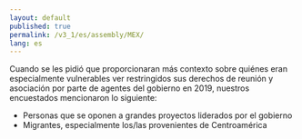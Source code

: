```yaml
---
layout: default
published: true
permalink: /v3_1/es/assembly/MEX/
lang: es
---
```


Cuando se les pidió que proporcionaran más contexto sobre quiénes eran especialmente vulnerables ver restringidos sus derechos de reunión y asociación por parte de agentes del gobierno en 2019, nuestros encuestados mencionaron lo siguiente:

- Personas que se oponen a grandes proyectos liderados por el gobierno
- Migrantes, especialmente los/las provenientes de Centroamérica